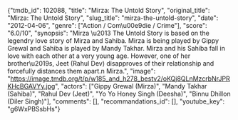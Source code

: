 {"tmdb_id": 102088, "title": "Mirza: The Untold Story", "original_title": "Mirza: The Untold Story", "slug_title": "mirza-the-untold-story", "date": "2012-04-06", "genre": ["Action / Com\u00e9die / Crime"], "score": "6.0/10", "synopsis": "Mirza \u2013 The Untold Story is based on the legendry love story of Mirza and Sahiba. Mirza is being played by Gippy Grewal and Sahiba is played by Mandy Takhar. Mirza and his Sahiba fall in love with each other at a very young age. However, one of her brother\u2019s, Jeet (Rahul Dev) disapproves of their relationship and forcefully distances them apart.n Mirza.", "image": "https://image.tmdb.org/t/p/w185_and_h278_bestv2/oKQj8QLnMzcrbNrJPRKHcBGAVYy.jpg", "actors": ["Gippy Grewal (Mirza)", "Mandy Takhar (Sahiba)", "Rahul Dev (Jeet)", "Yo Yo Honey Singh (Deesha)", "Binnu Dhillon (Diler Singh)"], "comments": [], "recommandations_id": [], "youtube_key": "g6WxPBSsbHs"}